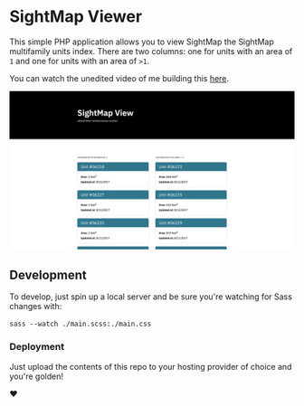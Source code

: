 # SightMap Viewer

This simple PHP application allows you to view SightMap the SightMap multifamily
units index. There are two columns: one for units with an area of `1` and one for
units with an area of `>1`.

You can watch the unedited video of me building this [here](https://www.youtube.com/watch?v=GGPGtOD36uo).

![](./screenshot.png)

## Development

To develop, just spin up a local server and be sure you're watching for Sass changes
with:

```
sass --watch ./main.scss:./main.css
```

### Deployment

Just upload the contents of this repo to your hosting provider of choice and
you're golden!

:heart:
